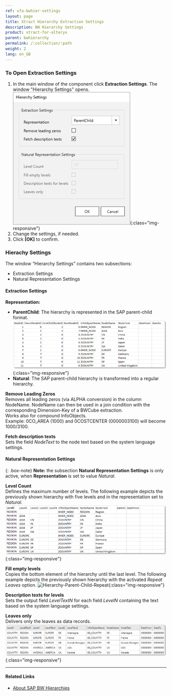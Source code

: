 ```yaml
---
ref: xfa-bwhier-settings
layout: page
title: Xtract Hierarchy Extraction Settings
description: BW Hierarchy Settings
product: xtract-for-alteryx
parent: bwhierarchy
permalink: /:collection/:path
weight: 2
lang: en_GB
---
```

### To Open Extraction Settings
1. In the main window of the component click **Extraction Settings**. The window "Hierarchy Settings" opens.
![Hierarchies-Parent-Child](/img/content/Hierarchy-settings.png){:class="img-responsive"}
2. Change the settings, if needed.
3. Click **[OK]** to confirm.

### Hierachy Settings
The window “Hierarchy Settings” contains two subsections:
- Extraction Settings
- Natural Representation Settings

#### Extraction Settings
**Representation:** 
- **ParentChild**: The hierarchy is represented in the SAP parent-child format.
![Hierarchies-Parent-Child](/img/content/Hierarchies-Parent-Child.png){:class="img-responsive"}
- **Natural**: The SAP parent-child hierarchy is transformed into a regular hierarchy.

**Remove Leading Zeros**<br>
Removes all leading zeros (via ALPHA conversion) in the column NodeName.
NodeName can then be used in a join condition with the corresponding Dimension-Key of a BWCube extraction.<br>
Works also for compound InfoObjects.<br> 
Example: 0CO_AREA (1000) and 0COSTCENTER (0000003100) will become 1000/3100.

**Fetch description texts**<br>
Sets the field *NodeText* to the node text based on the system language settings. 

#### Natural Representation Settings

{: .box-note}
**Note:** the subsection **Natural Representation Settings** is only active, when **Representation** is set to value *Natural*.

**Level Count** <br>
Defines the maximum number of levels. 
The following example depicts the previously shown hierarchy with five levels and in the representation set to *Natural*.
![Hierarchy-Parent-Child-Natural](/img/content/Hierarchy-Parent-Child-Natural.png){:class="img-responsive"}

**Fill empty levels**  <br>
Copies the bottom element of the hierarchy until the last level.
The following example depicts the previously shown hierarchy with the activated *Repeat Leaves* option.
![Hierarchy-Parent-Child-Repeat](/img/content/Hierarchy-Parent-Child-Repeat.png){:class="img-responsive"}

**Description texts for levels**<br>
Sets the output field *LevelTextN* for each field *LevelN* containing the text based on the system language settings.

**Leaves only**<br>
Delivers only the leaves as data records.
![Hierarchy-Parent-Child-Repeat](/img/content/Hierarchy-leaves-only.png){:class="img-responsive"}

*****
#### Related Links
- [About SAP BW Hierarchies](https://help.sap.com/saphelp_scm41/helpdata/en/90/fd36709c6411d5b4000050dadfb23f/content.htm?no_cache=true)
